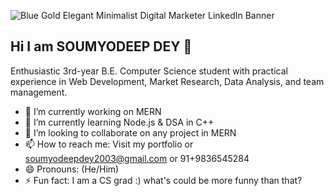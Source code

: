  ![Blue Gold Elegant Minimalist Digital Marketer LinkedIn Banner](https://github.com/user-attachments/assets/22792a9a-39be-4b51-9f0e-73ffb50edd98)

 ## Hi I am SOUMYODEEP DEY 👋

 
 
Enthusiastic 3rd-year B.E. Computer Science student with practical experience in Web Development, Market Research, Data Analysis, and team management.
 

- 🔭 I’m currently working on MERN
- 🌱 I’m currently learning Node.js & DSA in C++
- 👯 I’m looking to collaborate on any project in MERN
- 📫 How to reach me: Visit my portfolio or soumyodeepdey2003@gmail.com or 91+9836545284
- 😄 Pronouns: (He/Him)
- ⚡ Fun fact: I am a CS grad :) what's could be more funny than that?
